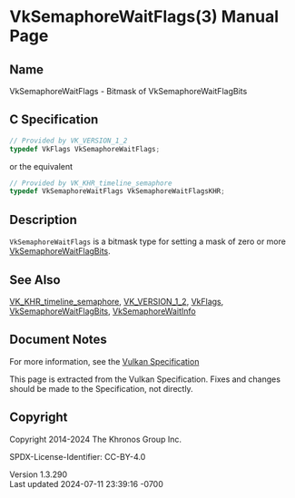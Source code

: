 # VkSemaphoreWaitFlags(3) Manual Page

## Name

VkSemaphoreWaitFlags - Bitmask of VkSemaphoreWaitFlagBits



## <a href="#_c_specification" class="anchor"></a>C Specification

``` c
// Provided by VK_VERSION_1_2
typedef VkFlags VkSemaphoreWaitFlags;
```

or the equivalent

``` c
// Provided by VK_KHR_timeline_semaphore
typedef VkSemaphoreWaitFlags VkSemaphoreWaitFlagsKHR;
```

## <a href="#_description" class="anchor"></a>Description

`VkSemaphoreWaitFlags` is a bitmask type for setting a mask of zero or
more [VkSemaphoreWaitFlagBits](https://registry.khronos.org/vulkan/specs/1.3-extensions/man/html/VkSemaphoreWaitFlagBits.html).

## <a href="#_see_also" class="anchor"></a>See Also

[VK_KHR_timeline_semaphore](https://registry.khronos.org/vulkan/specs/1.3-extensions/man/html/VK_KHR_timeline_semaphore.html),
[VK_VERSION_1_2](https://registry.khronos.org/vulkan/specs/1.3-extensions/man/html/VK_VERSION_1_2.html), [VkFlags](https://registry.khronos.org/vulkan/specs/1.3-extensions/man/html/VkFlags.html),
[VkSemaphoreWaitFlagBits](https://registry.khronos.org/vulkan/specs/1.3-extensions/man/html/VkSemaphoreWaitFlagBits.html),
[VkSemaphoreWaitInfo](https://registry.khronos.org/vulkan/specs/1.3-extensions/man/html/VkSemaphoreWaitInfo.html)

## <a href="#_document_notes" class="anchor"></a>Document Notes

For more information, see the <a
href="https://registry.khronos.org/vulkan/specs/1.3-extensions/html/vkspec.html#VkSemaphoreWaitFlags"
target="_blank" rel="noopener">Vulkan Specification</a>

This page is extracted from the Vulkan Specification. Fixes and changes
should be made to the Specification, not directly.

## <a href="#_copyright" class="anchor"></a>Copyright

Copyright 2014-2024 The Khronos Group Inc.

SPDX-License-Identifier: CC-BY-4.0

Version 1.3.290  
Last updated 2024-07-11 23:39:16 -0700
